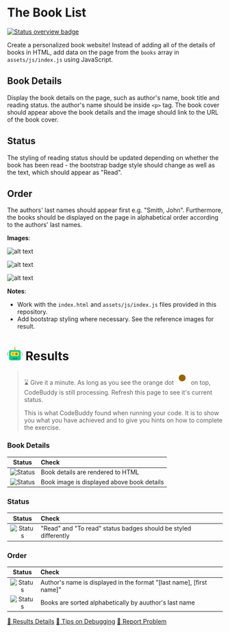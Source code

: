 # The Book List
[![Status overview badge](../../blob/badges/.github/badges/main/badge.svg)](#-results)


Create a personalized book website! Instead of adding all of the details of books in HTML, add data on the page from the `books` array in `assets/js/index.js` using JavaScript.

## Book Details

Display the book details on the page, such as author's name, book title and reading status. the author's name should be inside `<p>` tag. The book cover should appear above the book details and the image should link to the URL of the book cover.

## Status

The styling of reading status should be updated depending on whether the book has been read - the bootstrap badge style should change as well as the text, which should appear as "Read".

## Order

The authors' last names should appear first e.g. "Smith, John". Furthermore, the books should be displayed on the page in alphabetical order according to the authors' last names.

**Images**:

![alt text](assets/images/list-desktop.png 'Desktop Menu')

![alt text](assets/images/list-tablet.png 'Tablet Menu')

![alt text](assets/images/list-mobile.png 'Mobile Menu')

**Notes**:

- Work with the `index.html` and `assets/js/index.js` files provided in this repository.
- Add bootstrap styling where necessary. See the reference images for result.

[//]: # (autograding info start)
# <img src="https://github.com/DCI-EdTech/autograding-setup/raw/main/assets/bot-large.svg" alt="" data-canonical-src="https://github.com/DCI-EdTech/autograding-setup/raw/main/assets/bot-large.svg" height="31" /> Results
> ⌛ Give it a minute. As long as you see the orange dot ![processing](https://raw.githubusercontent.com/DCI-EdTech/autograding-setup/main/assets/processing.svg) on top, CodeBuddy is still processing. Refresh this page to see it's current status.
>
> This is what CodeBuddy found when running your code. It is to show you what you have achieved and to give you hints on how to complete the exercise.


### Book Details

|                            Status                            | Check                                      |
| :----------------------------------------------------------: | :----------------------------------------- |
| ![Status](../../blob/badges/.github/badges/main/status0.svg) | Book details are rendered to HTML          |
| ![Status](../../blob/badges/.github/badges/main/status1.svg) | Book image is displayed above book details |

### Status

|                            Status                            | Check                                                           |
| :----------------------------------------------------------: | :-------------------------------------------------------------- |
| ![Status](../../blob/badges/.github/badges/main/status2.svg) | "Read" and "To read" status badges should be styled differently |

### Order

|                            Status                            | Check                                                                |
| :----------------------------------------------------------: | :------------------------------------------------------------------- |
| ![Status](../../blob/badges/.github/badges/main/status3.svg) | Author's name is displayed in the format "[last name], [first name]" |
| ![Status](../../blob/badges/.github/badges/main/status4.svg) | Books are sorted alphabetically by auuthor's last name               |



[🔬 Results Details](../../actions)
[🐞 Tips on Debugging](https://github.com/DCI-EdTech/autograding-setup/wiki/How-to-work-with-CodeBuddy)
[📢 Report Problem](https://docs.google.com/forms/d/e/1FAIpQLSfS8wPh6bCMTLF2wmjiE5_UhPiOEnubEwwPLN_M8zTCjx5qbg/viewform?usp=pp_url&entry.652569746=Browser-DOM-manipulating)


[//]: # (autograding info end)